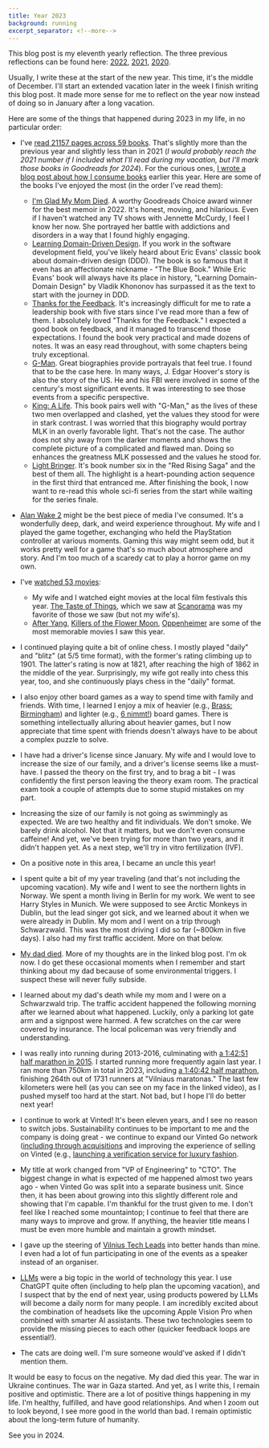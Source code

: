 ```yaml
---
title: Year 2023
background: running
excerpt_separator: <!--more-->
---
```


This blog post is my eleventh yearly reflection. The three previous reflections can be found here: [2022](/year-2022), [2021](/year-2021), [2020](/year-2020).

Usually, I write these at the start of the new year. This time, it's the middle of December. I'll start an extended vacation later in the week I finish writing this blog post. It made more sense for me to reflect on the year now instead of doing so in January after a long vacation.

<!--more-->

Here are some of the things that happened during 2023 in my life, in no particular order:

* I've [read 21157 pages across 59 books](//goodreads.com/user/year_in_books/2023/36968510). That's slightly more than the previous year and slightly less than in 2021 (_I would probably reach the 2021 number if I included what I'll read during my vacation, but I'll mark those books in Goodreads for 2024_). For the curious ones, [I wrote a blog post about how I consume books](/how-i-consume-books) earlier this year. Here are some of the books I've enjoyed the most (in the order I've read them):
  * [I'm Glad My Mom Died](//goodreads.com/review/show/5150644672). A worthy Goodreads Choice award winner for the best memoir in 2022. It's honest, moving, and hilarious. Even if I haven't watched any TV shows with Jennette McCurdy, I feel I know her now. She portrayed her battle with addictions and disorders in a way that I found highly engaging.
  * [Learning Domain-Driven Design](//goodreads.com/review/show/5027359954). If you work in the software development field, you've likely heard about Eric Evans' classic book about domain-driven design (DDD). The book is so famous that it even has an affectionate nickname - "The Blue Book." While Eric Evans' book will always have its place in history, "Learning Domain-Domain Design" by Vladik Khononov has surpassed it as the text to start with the journey in DDD.
  * [Thanks for the Feedback](//goodreads.com/review/show/4943263477). It's increasingly difficult for me to rate a leadership book with five stars since I've read more than a few of them. I absolutely loved "Thanks for the Feedback." I expected a good book on feedback, and it managed to transcend those expectations. I found the book very practical and made dozens of notes. It was an easy read throughout, with some chapters being truly exceptional.
  * [G-Man](//goodreads.com/review/show/5364840539). Great biographies provide portrayals that feel true. I found that to be the case here. In many ways, J. Edgar Hoover's story is also the story of the US. He and his FBI were involved in some of the century's most significant events. It was interesting to see those events from a specific perspective.
  * [King: A Life](//goodreads.com/review/show/5523225873). This book pairs well with "G-Man," as the lives of these two men overlapped and clashed, yet the values they stood for were in stark contrast. I was worried that this biography would portray MLK in an overly favorable light. That's not the case. The author does not shy away from the darker moments and shows the complete picture of a complicated and flawed man. Doing so enhances the greatness MLK possessed and the values he stood for.
  * [Light Bringer](//goodreads.com/review/show/2972009153). It's book number six in the "Red Rising Saga" and the best of them all. The highlight is a heart-pounding action sequence in the first third that entranced me. After finishing the book, I now want to re-read this whole sci-fi series from the start while waiting for the series finale.

* [Alan Wake 2](https://www.youtube.com/watch?v=dlQ3FeNu5Yw) might be the best piece of media I've consumed. It's a wonderfully deep, dark, and weird experience throughout. My wife and I played the game together, exchanging who held the PlayStation controller at various moments. Gaming this way might seem odd, but it works pretty well for a game that's so much about atmosphere and story. And I'm too much of a scaredy cat to play a horror game on my own.

* I've [watched 53 movies](https://letterboxd.com/mmozuras/films/diary/for/2023/):
  * My wife and I watched eight movies at the local film festivals this year. [The Taste of Things](//letterboxd.com/film/the-taste-of-things/), which we saw at [Scanorama](//scanorama.lt/) was my favorite of those we saw (but not my wife's).
  * [After Yang](https://letterboxd.com/film/after-yang/), [Killers of the Flower Moon](https://letterboxd.com/film/killers-of-the-flower-moon/), [Oppenheimer](https://letterboxd.com/film/oppenheimer-2023/) are some of the most memorable movies I saw this year.

* I continued playing quite a bit of online chess. I mostly played "daily" and "blitz" (at 5/5 time format), with the former's rating climbing up to 1901. The latter's rating is now at 1821, after reaching the high of 1862 in the middle of the year. Surprisingly, my wife got really into chess this year, too, and she continuously plays chess in the "daily" format.

* I also enjoy other board games as a way to spend time with family and friends. With time, I learned I enjoy a mix of heavier (e.g., [Brass: Birmingham](//boardgamegeek.com/boardgame/224517/brass-birmingham)) and lighter (e.g., [6 nimmt!](//boardgamegeek.com/boardgame/432/take-5)) board games. There is something intellectually alluring about heavier games, but I now appreciate that time spent with friends doesn't always have to be about a complex puzzle to solve.

* I have had a driver's license since January. My wife and I would love to increase the size of our family, and a driver's license seems like a must-have. I passed the theory on the first try, and to brag a bit - I was confidently the first person leaving the theory exam room. The practical exam took a couple of attempts due to some stupid mistakes on my part.

* Increasing the size of our family is not going as swimmingly as expected. We are two healthy and fit individuals. We don't smoke. We barely drink alcohol. Not that it matters, but we don't even consume caffeine! And yet, we've been trying for more than two years, and it didn't happen yet. As a next step, we'll try in vitro fertilization (IVF).

* On a positive note in this area, I became an uncle this year!

* I spent quite a bit of my year traveling (and that's not including the upcoming vacation). My wife and I went to see the northern lights in Norway. We spent a month living in Berlin for my work. We went to see Harry Styles in Munich. We were supposed to see Arctic Monkeys in Dublin, but the lead singer got sick, and we learned about it when we were already in Dublin. My mom and I went on a trip through Schwarzwald. This was the most driving I did so far (~800km in five days). I also had my first traffic accident. More on that below.

* [My dad died](/stubborn). More of my thoughts are in the linked blog post. I'm ok now. I do get these occasional moments when I remember and start thinking about my dad because of some environmental triggers. I suspect these will never fully subside.

* I learned about my dad's death while my mom and I were on a Schwarzwald trip. The traffic accident happened the following morning after we learned about what happened. Luckily, only a parking lot gate arm and a signpost were harmed. A few scratches on the car were covered by insurance. The local policeman was very friendly and understanding.

* I was really into running during 2013-2016, culminating with [a 1:42:51 half marathon in 2015](/year-2015). I started running more frequently again last year. I ran more than 750km in total in 2023, including [a 1:40:42 half marathon](//youtube.com/live/8S1IpPofxgI?si=ENq4GfO4RuARY13T&t=7848), finishing 264th out of 1731 runners at "Vilniaus maratonas." The last few kilometers were hell (as you can see on my face in the linked video), as I pushed myself too hard at the start. Not bad, but I hope I'll do better next year!

* I continue to work at Vinted! It's been eleven years, and I see no reason to switch jobs. Sustainability continues to be important to me and the company is doing great - we continue to expand our Vinted Go network ([including through acquisitions](https://company.vinted.com/newsroom/homerr-vinted-go-join-forces) and improving the experience of selling on Vinted (e.g., [launching a verification service for luxury fashion](https://www.harpersbazaar.com/uk/fashion/fashion-news/a45801850/vinted-authentic-verification-service-secondhand-shopping/).

* My title at work changed from "VP of Engineering" to "CTO". The biggest change in what is expected of me happened almost two years ago - when Vinted Go was split into a separate business unit. Since then, it has been about growing into this slightly different role and showing that I'm capable. I'm thankful for the trust given to me. I don't feel like I reached some mountaintop; I continue to feel that there are many ways to improve and grow. If anything, the heavier title means I must be even more humble and maintain a growth mindset.

* I gave up the steering of [Vilnius Tech Leads](//meetup.com/Vilnius-Tech-Leads/) into better hands than mine. I even had a lot of fun participating in one of the events as a speaker instead of an organiser.

* [LLMs](//en.wikipedia.org/wiki/Large_language_model) were a big topic in the world of technology this year. I use ChatGPT quite often (including to help plan the upcoming vacation), and I suspect that by the end of next year, using products powered by LLMs will become a daily norm for many people. I am incredibly excited about the combination of headsets like the upcoming Apple Vision Pro when combined with smarter AI assistants. These two technologies seem to provide the missing pieces to each other (quicker feedback loops are essential!).

* The cats are doing well. I'm sure someone would've asked if I didn't mention them.

It would be easy to focus on the negative. My dad died this year. The war in Ukraine continues. The war in Gaza started. And yet, as I write this, I remain positive and optimistic. There are a lot of positive things happening in my life. I'm healthy, fulfilled, and have good relationships. And when I zoom out to look beyond, I see more good in the world than bad. I remain optimistic about the long-term future of humanity.

See you in 2024.
